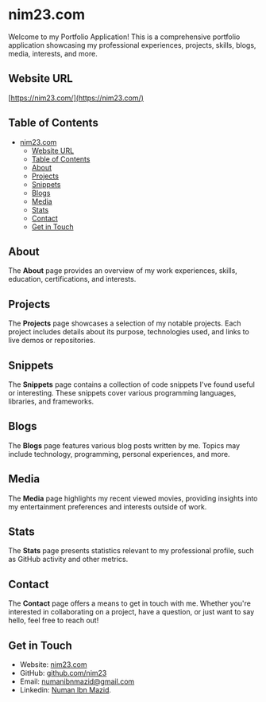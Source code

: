 # nim23.com

Welcome to my Portfolio Application! This is a comprehensive portfolio application showcasing my professional experiences, projects, skills, blogs, media, interests, and more.

## Website URL
[https://nim23.com/](https://nim23.com/)

## Table of Contents
- [nim23.com](#nim23com)
  - [Website URL](#website-url)
  - [Table of Contents](#table-of-contents)
  - [About](#about)
  - [Projects](#projects)
  - [Snippets](#snippets)
  - [Blogs](#blogs)
  - [Media](#media)
  - [Stats](#stats)
  - [Contact](#contact)
  - [Get in Touch](#get-in-touch)

## About
The **About** page provides an overview of my work experiences, skills, education, certifications, and interests.

## Projects
The **Projects** page showcases a selection of my notable projects. Each project includes details about its purpose, technologies used, and links to live demos or repositories.

## Snippets
The **Snippets** page contains a collection of code snippets I've found useful or interesting. These snippets cover various programming languages, libraries, and frameworks.

## Blogs
The **Blogs** page features various blog posts written by me. Topics may include technology, programming, personal experiences, and more.

## Media
The **Media** page highlights my recent viewed movies, providing insights into my entertainment preferences and interests outside of work.

## Stats
The **Stats** page presents statistics relevant to my professional profile, such as GitHub activity and other metrics.

## Contact
The **Contact** page offers a means to get in touch with me. Whether you're interested in collaborating on a project, have a question, or just want to say hello, feel free to reach out!

## Get in Touch
- Website: [nim23.com](https://nim23.com/)
- GitHub: [github.com/nim23](https://github.com/NumanIbnMazid/)
- Email: [numanibnmazid@gmail.com](mailto:numanibnmazid@gmail.com)
- Linkedin: [Numan Ibn Mazid](https://www.linkedin.com/in/numanibnmazid/).
